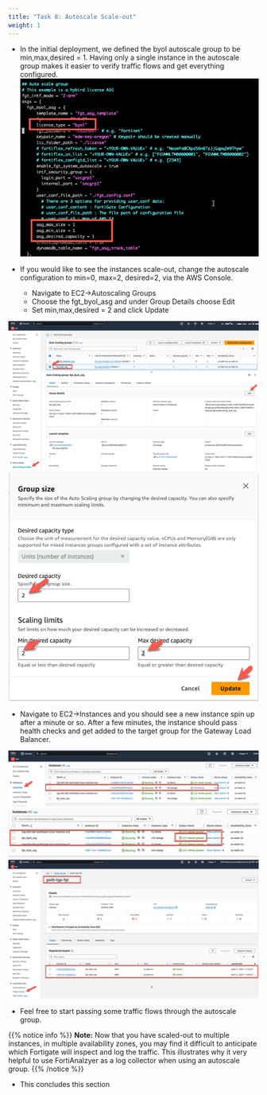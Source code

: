 ```yaml
---
title: "Task 8: Autoscale Scale-out"
weight: 1
---
```


* In the initial deployment, we defined the byol autoscale group to be min,max,desired = 1. Having only a single instance in the autoscale group makes it easier to verify traffic flows and get everything configured. 
![](image-t8-1.png)

* If you would like to see the instances scale-out, change the autoscale configuration to min=0, max=2, desired=2, via the AWS Console. 
    * Navigate to EC2->Autoscaling Groups
    * Choose the fgt_byol_asg and under Group Details choose Edit
    * Set min,max,desired = 2 and click Update

![](image-t8-2.png)
![](image-t8-3.png)

* Navigate to EC2->Instances and you should see a new instance spin up after a minute or so. After a few minutes, the instance should pass health checks and get added to the target group for the Gateway Load Balancer.

![](image-t8-4.png)
![](image-t8-5.png)
![](image-t8-6.png)

* Feel free to start passing some traffic flows through the autoscale group.

{{% notice info %}}
**Note:** Now that you have scaled-out to multiple instances, in multiple availability zones, you may find it difficult to anticipate which Fortigate will inspect and log the traffic. This illustrates why it very helpful to use FortiAnalzyer as a log collector when using an autoscale group.
{{% /notice %}}

* This concludes this section